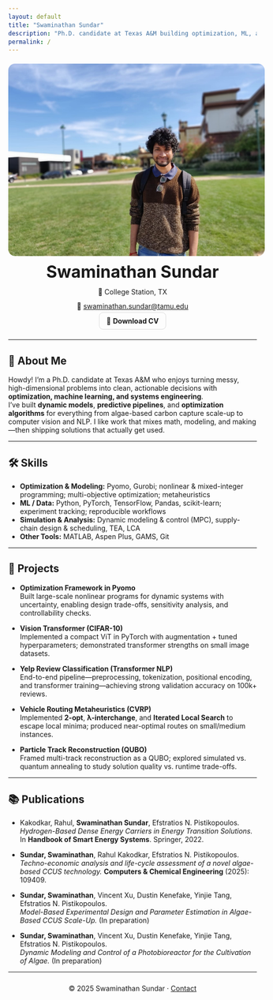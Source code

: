 ```yaml
---
layout: default
title: "Swaminathan Sundar"
description: "Ph.D. candidate at Texas A&M building optimization, ML, and systems engineering solutions for complex, real-world problems."
permalink: /
---
```


<!-- HERO -->
<div style="text-align:center; margin: 1.25rem 0 0.5rem;">
  <img
    src="/assets/images/profile.jpeg"
    alt="Portrait of Swaminathan Sundar"
    width="520"
    style="max-width: 92vw; height: auto; border-radius: 14px;"
    loading="eager"
    decoding="async"
  />
</div>

<div style="text-align:center; margin: 0.5rem 0 1.25rem;">
  <h1 style="margin: 0.25rem 0 0.75rem; font-size: clamp(1.8rem, 3.5vw, 2.4rem);">Swaminathan Sundar</h1>
  <p style="margin:0.25rem 0 0.75rem;">
    📍 College Station, TX
  </p>
  <p style="margin:0.25rem 0;">
    📧 <a href="mailto:swaminathan.sundar@tamu.edu">swaminathan.sundar@tamu.edu</a>
  </p>
  <p style="margin:0.25rem 0 0.5rem;">
    <a href="/cv.pdf" target="_blank" rel="noopener" style="display:inline-block; padding: 8px 14px; border-radius: 8px; border: 1px solid #ddd; text-decoration:none;">
      📄 <strong>Download CV</strong>
    </a>
  </p>
</div>

---

## 👋 About Me
Howdy! I’m a Ph.D. candidate at Texas A&M who enjoys turning messy, high-dimensional problems into clean, actionable decisions with **optimization, machine learning, and systems engineering**.  
I’ve built **dynamic models**, **predictive pipelines**, and **optimization algorithms** for everything from algae-based carbon capture scale-up to computer vision and NLP. I like work that mixes math, modeling, and making—then shipping solutions that actually get used.

---

## 🛠 Skills
- **Optimization & Modeling:** Pyomo, Gurobi; nonlinear & mixed-integer programming; multi-objective optimization; metaheuristics  
- **ML / Data:** Python, PyTorch, TensorFlow, Pandas, scikit-learn; experiment tracking; reproducible workflows  
- **Simulation & Analysis:** Dynamic modeling & control (MPC), supply-chain design & scheduling, TEA, LCA  
- **Other Tools:** MATLAB, Aspen Plus, GAMS, Git

---

## 🚀 Projects
- **Optimization Framework in Pyomo**  
  Built large-scale nonlinear programs for dynamic systems with uncertainty, enabling design trade-offs, sensitivity analysis, and controllability checks.

- **Vision Transformer (CIFAR-10)**  
  Implemented a compact ViT in PyTorch with augmentation + tuned hyperparameters; demonstrated transformer strengths on small image datasets.

- **Yelp Review Classification (Transformer NLP)**  
  End-to-end pipeline—preprocessing, tokenization, positional encoding, and transformer training—achieving strong validation accuracy on 100k+ reviews.

- **Vehicle Routing Metaheuristics (CVRP)**  
  Implemented **2-opt**, **λ-interchange**, and **Iterated Local Search** to escape local minima; produced near-optimal routes on small/medium instances.

- **Particle Track Reconstruction (QUBO)**  
  Framed multi-track reconstruction as a QUBO; explored simulated vs. quantum annealing to study solution quality vs. runtime trade-offs.

---

## 📚 Publications
- Kakodkar, Rahul, **Swaminathan Sundar**, Efstratios N. Pistikopoulos.  
  *Hydrogen-Based Dense Energy Carriers in Energy Transition Solutions.* In **Handbook of Smart Energy Systems**. Springer, 2022.

- **Sundar, Swaminathan**, Rahul Kakodkar, Efstratios N. Pistikopoulos.  
  *Techno-economic analysis and life-cycle assessment of a novel algae-based CCUS technology.* **Computers & Chemical Engineering** (2025): 109409.

- **Sundar, Swaminathan**, Vincent Xu, Dustin Kenefake, Yinjie Tang, Efstratios N. Pistikopoulos.  
  *Model-Based Experimental Design and Parameter Estimation in Algae-Based CCUS Scale-Up.* (In preparation)

- **Sundar, Swaminathan**, Vincent Xu, Dustin Kenefake, Yinjie Tang, Efstratios N. Pistikopoulos.  
  *Dynamic Modeling and Control of a Photobioreactor for the Cultivation of Algae.* (In preparation)

---

<p align="center" style="margin-top: 1.5rem;">
© 2025 Swaminathan Sundar · <a href="mailto:swaminathan.sundar@tamu.edu">Contact</a>
</p>
